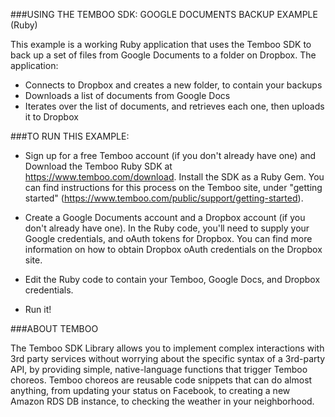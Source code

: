 
###USING THE TEMBOO SDK: GOOGLE DOCUMENTS BACKUP EXAMPLE (Ruby)

This example is a working Ruby application that uses the Temboo SDK to back up a set of 
files from Google Documents to a folder on Dropbox. The application:

 * Connects to Dropbox and creates a new folder, to contain your backups
 * Downloads a list of documents from Google Docs
 * Iterates over the list of documents, and retrieves each one, then uploads it to Dropbox

###TO RUN THIS EXAMPLE:

 * Sign up for a free Temboo account (if you don't already have one) and Download the Temboo Ruby SDK
at https://www.temboo.com/download. Install the SDK as a Ruby Gem. You can find instructions
for this process on the Temboo site, under "getting started" (https://www.temboo.com/public/support/getting-started).

 * Create a Google Documents account and a Dropbox account (if you don't already have one). 
In the Ruby code, you'll need to supply your Google credentials, and oAuth tokens for Dropbox.
You can find more information on how to obtain Dropbox oAuth credentials on the Dropbox site.

 * Edit the Ruby code to contain your Temboo, Google Docs, and Dropbox credentials. 

 * Run it!

###ABOUT TEMBOO

The Temboo SDK Library allows you to implement complex interactions with 3rd party services 
without worrying about the specific syntax of a 3rd-party API, by providing simple, 
native-language functions that trigger Temboo choreos. Temboo choreos are reusable
code snippets that can do almost anything, from updating your status on Facebook, to creating
a new Amazon RDS DB instance, to checking the weather in your neighborhood. 
